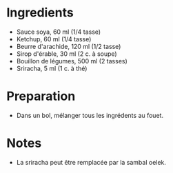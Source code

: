 # Ingredients

- Sauce soya, 60 ml (1/4 tasse)
- Ketchup, 60 ml (1/4 tasse)
- Beurre d'arachide, 120 ml (1/2 tasse)
- Sirop d'érable, 30 ml (2 c. à soupe)
- Bouillon de légumes, 500 ml (2 tasses)
- Sriracha, 5 ml (1 c. à thé)

# Preparation

- Dans un bol, mélanger tous les ingrédents au fouet.

# Notes

- La sriracha peut être remplacée par la sambal oelek.